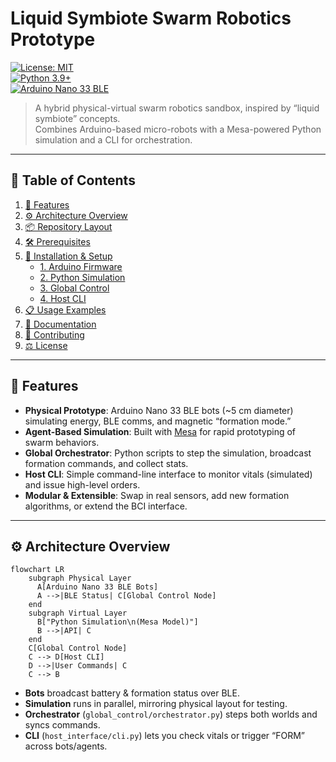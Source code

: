 # Liquid Symbiote Swarm Robotics Prototype

[![License: MIT](https://img.shields.io/badge/License-MIT-green.svg)](./LICENSE)  
[![Python 3.9+](https://img.shields.io/badge/Python-3.9%2B-blue)](https://www.python.org/downloads/)  
[![Arduino Nano 33 BLE](https://img.shields.io/badge/Arduino-Nano%2033%20BLE-lightgrey)](https://store.arduino.cc/products/arduino-nano-33-ble)

> A hybrid physical-virtual swarm robotics sandbox, inspired by “liquid symbiote” concepts.  
> Combines Arduino-based micro-robots with a Mesa-powered Python simulation and a CLI for orchestration.

---

## 🚀 Table of Contents

1. [🎯 Features](#-features)  
2. [⚙️ Architecture Overview](#️-architecture-overview)  
3. [📦 Repository Layout](#-repository-layout)  
4. [🛠️ Prerequisites](#️-prerequisites)  
5. [🚧 Installation & Setup](#-installation--setup)  
   - [1. Arduino Firmware](#1-arduino-firmware)  
   - [2. Python Simulation](#2-python-simulation)  
   - [3. Global Control](#3-global-control)  
   - [4. Host CLI](#4-host-cli)  
6. [📋 Usage Examples](#-usage-examples)  
7. [📖 Documentation](#-documentation)  
8. [🤝 Contributing](#-contributing)  
9. [⚖️ License](#️-license)  

---

## 🎯 Features

- **Physical Prototype**: Arduino Nano 33 BLE bots (~5 cm diameter) simulating energy, BLE comms, and magnetic “formation mode.”  
- **Agent-Based Simulation**: Built with [Mesa](https://mesa.readthedocs.io/) for rapid prototyping of swarm behaviors.  
- **Global Orchestrator**: Python scripts to step the simulation, broadcast formation commands, and collect stats.  
- **Host CLI**: Simple command-line interface to monitor vitals (simulated) and issue high-level orders.  
- **Modular & Extensible**: Swap in real sensors, add new formation algorithms, or extend the BCI interface.

---

## ⚙️ Architecture Overview

```mermaid
flowchart LR
    subgraph Physical Layer
      A[Arduino Nano 33 BLE Bots]
      A -->|BLE Status| C[Global Control Node]
    end
    subgraph Virtual Layer
      B["Python Simulation\n(Mesa Model)"]
      B -->|API| C
    end
    C[Global Control Node]
    C --> D[Host CLI]
    D -->|User Commands| C
    C --> B
```
- **Bots** broadcast battery & formation status over BLE.  
- **Simulation** runs in parallel, mirroring physical layout for testing.  
- **Orchestrator** (`global_control/orchestrator.py`) steps both worlds and syncs commands.  
- **CLI** (`host_interface/cli.py`) lets you check vitals or trigger “FORM” across bots/agents.  



